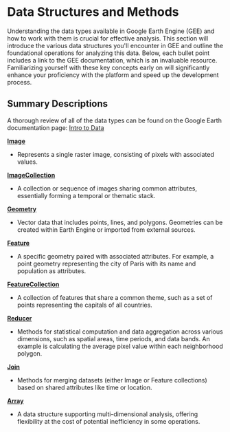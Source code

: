 # Data Structures and Methods
Understanding the data types available in Google Earth Engine (GEE) and how to work with them is crucial for effective analysis. This section will introduce the various data structures you'll encounter in GEE and outline the foundational operations for analyzing this data. Below, each bullet point includes a link to the GEE documentation, which is an invaluable resource. Familiarizing yourself with these key concepts early on will significantly enhance your proficiency with the platform and speed up the development process. 

## Summary Descriptions
A thorough review of all of the data types can be found on the Google Earth documentation page: [Intro to Data](https://developers.google.com/earth-engine/guides)

**[Image](https://developers.google.com/earth-engine/guides/image_overview)**

  - Represents a single raster image, consisting of pixels with associated values.

**[ImageCollection](https://developers.google.com/earth-engine/guides/ic_creating)**

  - A collection or sequence of images sharing common attributes, essentially forming a temporal or thematic stack.

**[Geometry](https://developers.google.com/earth-engine/guides/geometries)**

  - Vector data that includes points, lines, and polygons. Geometries can be created within Earth Engine or imported from external sources.

**[Feature](https://developers.google.com/earth-engine/guides/features)**

  -  A specific geometry paired with associated attributes. For example, a point geometry representing the city of Paris with its name and population as attributes.
  
**[FeatureCollection](https://developers.google.com/earth-engine/guides/feature_collections)**

  - A collection of features that share a common theme, such as a set of points representing the capitals of all countries.
  
**[Reducer](https://developers.google.com/earth-engine/guides/reducers_intro)**

  - Methods for statistical computation and data aggregation across various dimensions, such as spatial areas, time periods, and data bands. An example is calculating the average pixel value within each neighborhood polygon.
  
**[Join](https://developers.google.com/earth-engine/guides/joins_intro)**

  - Methods for merging datasets (either Image or Feature collections) based on shared attributes like time or location.
  
**[Array](https://developers.google.com/earth-engine/guides/arrays_intro)**

  - A data structure supporting multi-dimensional analysis, offering flexibility at the cost of potential inefficiency in some operations.
